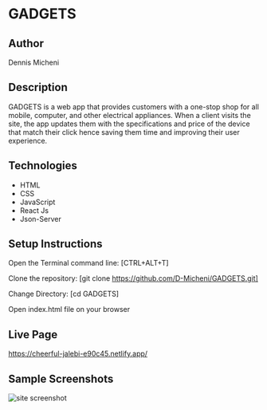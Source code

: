 # GADGETS
## Author
Dennis Micheni
## Description
GADGETS is a web app that provides customers with a one-stop shop for all mobile, computer, and other electrical appliances. When a client visits the site, the app updates them with the specifications and price of the device that match their click hence saving them time and improving their user experience.
## Technologies
* HTML
* CSS
* JavaScript
* React Js
* Json-Server
## Setup Instructions
Open the Terminal command line: [CTRL+ALT+T]

Clone the repository: [git clone https://github.com/D-Micheni/GADGETS.git]

Change Directory: [cd GADGETS]

Open index.html file on your browser

## Live Page
https://cheerful-jalebi-e90c45.netlify.app/

## Sample Screenshots
![site screenshot](https://user-images.githubusercontent.com/108609340/194695622-694be34d-0c79-48be-b629-17adfc6e1235.jpeg)






